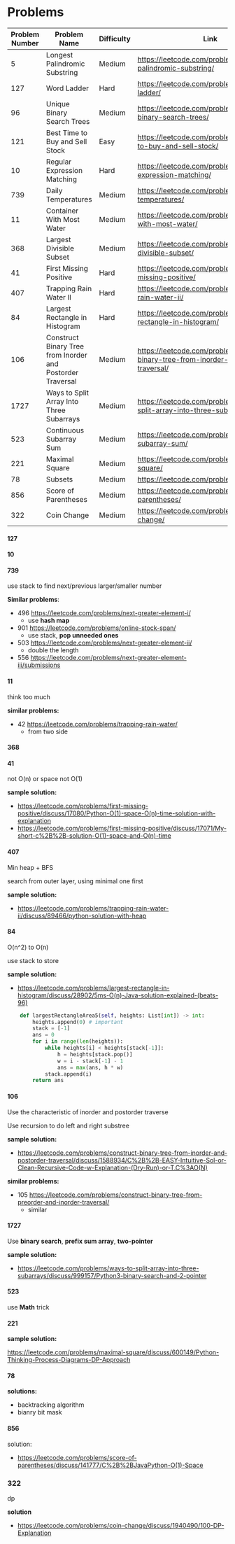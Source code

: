 # Problems

| Problem Number | Problem Name                                               | Difficulty | Link                                                         | Notes            |
| -------------- | ---------------------------------------------------------- | ---------- | ------------------------------------------------------------ | ---------------- |
| 5              | Longest Palindromic Substring                              | Medium     | https://leetcode.com/problems/longest-palindromic-substring/ |                  |
| 127            | Word Ladder                                                | Hard       | https://leetcode.com/problems/word-ladder/                   | Time Limit       |
| 96             | Unique Binary Search Trees                                 | Medium     | https://leetcode.com/problems/unique-binary-search-trees/    |                  |
| 121            | Best Time to Buy and Sell Stock                            | Easy       | https://leetcode.com/problems/best-time-to-buy-and-sell-stock/ |                  |
| 10             | Regular Expression Matching                                | Hard       | https://leetcode.com/problems/regular-expression-matching/   |                  |
| 739            | Daily Temperatures                                         | Medium     | https://leetcode.com/problems/daily-temperatures/            | Time Limit       |
| 11             | Container With Most Water                                  | Medium     | https://leetcode.com/problems/container-with-most-water/     | Wrong            |
| 368            | Largest Divisible Subset                                   | Medium     | https://leetcode.com/problems/largest-divisible-subset/      | Time Limit       |
| 41             | First Missing Positive                                     | Hard       | https://leetcode.com/problems/first-missing-positive/        | Not O(n)         |
| 407            | Trapping Rain Water II                                     | Hard       | https://leetcode.com/problems/trapping-rain-water-ii/        | Time Limit       |
| 84             | Largest Rectangle in Histogram                             | Hard       | https://leetcode.com/problems/largest-rectangle-in-histogram/ | Time Limit       |
| 106            | Construct Binary Tree from Inorder and Postorder Traversal | Medium     | https://leetcode.com/problems/construct-binary-tree-from-inorder-and-postorder-traversal/ | Wrong/Time Limit |
| 1727           | Ways to Split Array Into Three Subarrays                   | Medium     | https://leetcode.com/problems/ways-to-split-array-into-three-subarrays/ | Time Limit       |
| 523            | Continuous Subarray Sum                                    | Medium     | https://leetcode.com/problems/continuous-subarray-sum/       | Time Limit       |
| 221            | Maximal Square                                             | Medium     | https://leetcode.com/problems/maximal-square/                | Time Limit       |
| 78             | Subsets                                                    | Medium     | https://leetcode.com/problems/subsets/                       | Time Limit       |
| 856            | Score of Parentheses                                       | Medium     | https://leetcode.com/problems/score-of-parentheses/          | Better Solution  |
| 322            | Coin Change                                                | Medium     | https://leetcode.com/problems/coin-change/                   | Time Limit       |



#### 127







#### 10







#### 739

use stack to find next/previous larger/smaller number

**Similar problems**: 

+ 496 https://leetcode.com/problems/next-greater-element-i/
  + use **hash map**
+ 901 https://leetcode.com/problems/online-stock-span/
  + use stack, **pop unneeded ones**
+ 503 https://leetcode.com/problems/next-greater-element-ii/
  +  double the length
+ 556 https://leetcode.com/problems/next-greater-element-iii/submissions



#### 11

think too much



**similar problems:**

* 42 https://leetcode.com/problems/trapping-rain-water/
  * from two side



#### 368







#### 41

not O(n) or space not O(1)

**sample solution:** 

- https://leetcode.com/problems/first-missing-positive/discuss/17080/Python-O(1)-space-O(n)-time-solution-with-explanation
- https://leetcode.com/problems/first-missing-positive/discuss/17071/My-short-c%2B%2B-solution-O(1)-space-and-O(n)-time



#### 407

Min heap + BFS

search from outer layer, using minimal one first

**sample solution:** 

* https://leetcode.com/problems/trapping-rain-water-ii/discuss/89466/python-solution-with-heap





#### 84

O(n^2) to O(n)

use stack to store

**sample solution:** 

* https://leetcode.com/problems/largest-rectangle-in-histogram/discuss/28902/5ms-O(n)-Java-solution-explained-(beats-96)

```Python
    def largestRectangleArea5(self, heights: List[int]) -> int:
        heights.append(0) # important
        stack = [-1]
        ans = 0
        for i in range(len(heights)):
            while heights[i] < heights[stack[-1]]:
                h = heights[stack.pop()]
                w = i - stack[-1] - 1
                ans = max(ans, h * w)
            stack.append(i)
        return ans
```





#### 106

Use the characteristic of inorder and postorder traverse

Use recursion to do left and right substree



**sample solution:** 

* https://leetcode.com/problems/construct-binary-tree-from-inorder-and-postorder-traversal/discuss/1588934/C%2B%2B-EASY-Intuitive-Sol-or-Clean-Recursive-Code-w-Explanation-(Dry-Run)-or-T.C%3AO(N)

**similar problems:**

* 105 https://leetcode.com/problems/construct-binary-tree-from-preorder-and-inorder-traversal/
  * similar





#### 1727

Use **binary search**, **prefix sum array**, **two-pointer**



**sample solution:** 

* https://leetcode.com/problems/ways-to-split-array-into-three-subarrays/discuss/999157/Python3-binary-search-and-2-pointer



#### 523

use **Math** trick





#### 221



**sample solution:** 

https://leetcode.com/problems/maximal-square/discuss/600149/Python-Thinking-Process-Diagrams-DP-Approach







#### 78

**solutions:**

+ backtracking algorithm
+ bianry bit mask



#### 856

solution:

+ https://leetcode.com/problems/score-of-parentheses/discuss/141777/C%2B%2BJavaPython-O(1)-Space





### 322

dp

**solution**

+ https://leetcode.com/problems/coin-change/discuss/1940490/100-DP-Explanation